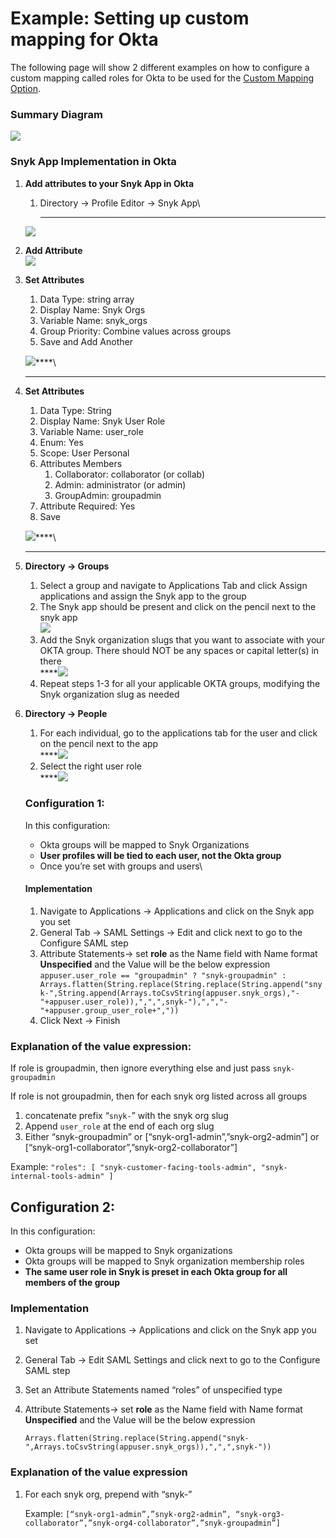 # Example: Setting up custom mapping for Okta

The following page will show 2 different examples on how to configure a custom mapping called roles for Okta to be used for the [Custom Mapping Option](broken-reference/).

### Summary Diagram

![](https://lh5.googleusercontent.com/cuQWU3uMkUSK-SZrKSdwt2V\_vuaJ61bBqpDuTktQWmZ4vNcPsS-jfWsqiMg2lSmGIcPu9MKUJcaYqx4UbImYyWvPbUeqKuU0q4DQRssKnomHovfBnVuPWlwvyaQOrrworlAn\_nMw)

### Snyk App Implementation in Okta

1.  **Add attributes to your Snyk App in Okta**

    1.  Directory -> Profile Editor -> Snyk App\\

        ***

    ![](https://lh5.googleusercontent.com/h6ww6L16tTWMVhzoVN5Y72oBo51X-WYidqMAO-pTmUksl7akFrgH463S\_MMAKDGYdQYzVIYlvN0HCF7tlHMyyIqaQgfdoP9PP6UX7RIJhg-9fFtmLdVwM3tgjVj-h97yKBAS4jGl)
2. **Add Attribute**\
   ![](https://lh4.googleusercontent.com/R1sr6ZOerCRNxJhGS3ARf0Pebe0dC-tBLP\_80nARDd0LUGTjRY9jA1E-TiTtz4AQvk4aX-pAE\_\_h2S14kgEb6RTSRzZ4O\_1tOcBaCEwpTn2d4HaVuTynjN5D6qE4YSj3LZaiE5WN)
3.  **Set Attributes**

    1. Data Type: string array
    2. Display Name: Snyk Orgs
    3. Variable Name: snyk\_orgs
    4. Group Priority: Combine values across groups
    5. Save and Add Another

    ![](https://lh3.googleusercontent.com/sIXILVtJJeo9wbjzVSEVNmSVPwkMPeUu1j5yeBxi-mBEgwu4Ejn-4d0tZhtUZay2EV0PkN8wSE0uJgON3csAyXCEKVAAcpShqPKdbz\_U1D3ghx5sTCEhBJliRYIIEOf72c3H1TS5)\*\*\*\*\\

    ***
4.  **Set Attributes**

    1. Data Type: String
    2. Display Name: Snyk User Role
    3. Variable Name: user\_role
    4. Enum: Yes
    5. Scope: User Personal
    6. Attributes Members
       1. Collaborator: collaborator (or collab)
       2. Admin: administrator (or admin)
       3. GroupAdmin: groupadmin
    7. Attribute Required: Yes
    8. Save

    ![](https://lh3.googleusercontent.com/THGLLKFdDMvTnRrWkoWmC\_LGq5GJlw2c9Ht9pLzk\_-mUodeDbeFe4xO0F8jDB8Wwvvw-4CloAqFdSubc1VttSbSusmWqw0iju\_dhzCuho\_3im\_uGNf1ShYaakMnT-Bxoizo-L7dB)\*\*\*\*\\

    ***
5. **Directory -> Groups**
   1. Select a group and navigate to Applications Tab and click Assign applications and assign the Snyk app to the group
   2. The Snyk app should be present and click on the pencil next to the snyk app\
      ![](https://lh3.googleusercontent.com/X3ARoW\_GPcKqIvrowKVPGnBWgziZ4E87hCIRVXzvLkLXOuLvP9fS5y9D-yaCjyWCmr6Co-\_3JSA2ZS-MdM5gEF9JYRi4Ivid-tnijtkpQstm7XgFbhAlnZnRM9D1DKYUsnHm987R)
   3. Add the Snyk organization slugs that you want to associate with your OKTA group. There should NOT be any spaces or capital letter(s) in there\
      \*\*\*\*![](https://lh5.googleusercontent.com/74SiCm6xOoCRnG9LEpMCeCCHyJA-8viDYL0yNbh0ZQeIpV8wuharGBXp6aIsJB0P1Zjbkn1g2vFr2EcxYawyfh\_axoGISUewc4fXara8oQ4BTsE8\_wlprwd1Df5CeVlYgGgoOjsj)
   4. Repeat steps 1-3 for all your applicable OKTA groups, modifying the Snyk organization slug as needed
6.  **Directory -> People**

    1. For each individual, go to the applications tab for the user and click on the pencil next to the app\
       \*\*\*\*![](https://lh5.googleusercontent.com/7RnhYZ0E24ZoBXe00Zw9jQW\_WbPye2lciWm2qk3zG03mLY6JbsAY7saY-0b26zEGArnDw46MulIgg9XW7Dw9HCt-EODS5qSZquanpNlmfwDHUYL71BQILAfAYifxHf8UBE0BB3Ww)
    2. Select the right user role\
       \*\*\*\*![](https://lh4.googleusercontent.com/XPclvljK5ZsmLx1Cu3odPCFWz0oj4ZRk9ZkdG-gTto3vMWZWtMQ\_ONHVggh-xHL1UkRwId1eJFh8rZwCrbfUGvhKlL9BBzi3U46d3HXYE8YzFMtS8EIJxBljOim5LvSMarKyNXyZ)

    ### Configuration 1:

    In this configuration:

    * Okta groups will be mapped to Snyk Organizations
    * **User profiles will be tied to each user, not the Okta group**
    * Once you’re set with groups and users\


    #### Implementation

    1. Navigate to Applications -> Applications and click on the Snyk app you set
    2. General Tab -> SAML Settings -> Edit and click next to go to the Configure SAML step
    3. Attribute Statements-> set **role** as the Name field with Name format **Unspecified** and the Value will be the below expression\
       `appuser.user_role == "groupadmin" ? "snyk-groupadmin" : Arrays.flatten(String.replace(String.replace(String.append("snyk-",String.append(Arrays.toCsvString(appuser.snyk_orgs),"-"+appuser.user_role)),",",",snyk-"),",","-"+appuser.group_user_role+","))`
    4. Click Next -> Finish

### Explanation of the value expression:

If role is groupadmin, then ignore everything else and just pass `snyk-groupadmin`

If role is not groupadmin, then for each snyk org listed across all groups

1. concatenate prefix “`snyk-`” with the snyk org slug
2. Append `user_role` at the end of each org slug
3. Either “snyk-groupadmin” or \[“snyk-org1-admin”,”snyk-org2-admin”] or \[“snyk-org1-collaborator”,”snyk-org2-collaborator”]

Example: `"roles": [ "snyk-customer-facing-tools-admin", "snyk-internal-tools-admin" ]`

## Configuration 2:

In this configuration:

* Okta groups will be mapped to Snyk organizations
* Okta groups will be mapped to Snyk organization membership roles
* **The same user role in Snyk is preset in each Okta group for all members of the group**

### Implementation

1. Navigate to Applications -> Applications and click on the Snyk app you set
2. General Tab -> Edit SAML Settings and click next to go to the Configure SAML step
3. Set an Attribute Statements named “roles” of unspecified type
4.  Attribute Statements-> set **role** as the Name field with Name format **Unspecified** and the Value will be the below expression

    `Arrays.flatten(String.replace(String.append("snyk-",Arrays.toCsvString(appuser.snyk_orgs)),",",",snyk-"))`

### **Explanation of the value expression**

1.  For each snyk org, prepend with “snyk-”

    Example: `[“snyk-org1-admin”,”snyk-org2-admin”, “snyk-org3-collaborator”,”snyk-org4-collaborator”,”snyk-groupadmin”]`
